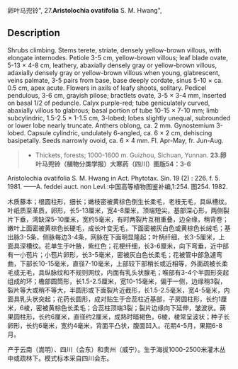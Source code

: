 卵叶马兜铃",
27.**Aristolochia ovatifolia** S. M. Hwang",

## Description
Shrubs climbing. Stems terete, striate, densely yellow-brown villous, with elongate internodes. Petiole 3-5 cm, yellow-brown villous; leaf blade ovate, 5-13 × 4-8 cm, leathery, abaxially densely gray or yellow-brown villous, adaxially densely gray or yellow-brown villous when young, glabrescent, veins palmate, 3-5 pairs from base, base deeply cordate, sinus 5-10 × ca. 0.5 cm, apex acute. Flowers in axils of leafy shoots, solitary. Pedicel pendulous, 3-6 cm, grayish pilose; bractlets ovate, 3-5 × 3-4 mm, inserted on basal 1/2 of peduncle. Calyx purple-red; tube geniculately curved, abaxially villous to glabrous; basal portion of tube 10-15 × 7-10 mm; limb subcylindric, 1.5-2.5 × 1-1.5 cm, 3-lobed; lobes slightly unequal, subrounded or lower lobe nearly truncate. Anthers oblong, ca. 2 mm. Gynostemium 3-lobed. Capsule cylindric, undulately 6-angled, ca. 6 × 2 cm, dehiscing basipetally. Seeds narrowly ovoid, ca. 6 × 4 mm. Fl. Apr-May, fr. Jun-Aug.

> * Thickets, forests; 1000-1600 m. Guizhou, Sichuan, Yunnan.
**23.卵叶马兜铃（植物分类学报）大寒药（四川）图版54：3-6**

Aristolochia ovatifolia S. M. Hwang in Act. Phytotax. Sin. 19 (2) : 226. f. 5. 1981. ——A. feddei auct. non Levl.:中国高等植物图鉴补编,1:254. 图254. 1982.

木质藤本；根圆柱形，细长；嫩枝密被黄棕色倒生长柔毛，老枝无毛，具纵槽纹。叶纸质至革质，卵形，长5-13厘米，宽4-8厘米，顶端短尖，基部深心形，两侧裂片下垂，湾缺深5-10厘米，宽约5毫米，有时两裂片互相重叠，边全缘，稍背卷；嫩叶上面密被黄棕色长硬毛，成长叶变无毛，下面密被灰白色或黄棕色长绒毛；基出脉3-5条，侧脉每边3-4条，网脉在下面明显隆起；叶柄纤细，长3-5厘米，上面具深槽纹。花单生于叶腋，紫红色；花梗纤细，长3-6厘米，向下弯垂，近中部有一小苞片；小苞片卵形，长3-5毫米，密被灰白色长柔毛；花被管中部急遽弯曲，下部长10-15毫米，直径7-10毫米，上部较下部稍长或近相等，外面疏被长柔毛或无毛，具纵脉纹和不规则网纹，内面有乳头状腺毛；喉部有3-4个半圆形突起组成的环；檐部圆筒形，长1.5-2.5厘米，宽10-15毫米，偏于一侧，边缘稍3裂，裂片等大或稍不等大，半圆形或下面裂片近截形，长1.5-2.5毫米，宽4-5毫米，内面具乳头状突起；花药长圆形，成对贴生于合蕊柱近基部，子房圆柱形，长约1厘米，6棱，密被黄棕色长柔毛；合蕊柱顶端3裂；裂片边缘向下延伸，皱波状。蒴果圆柱形，长约6厘米，直径约2厘米，成熟时暗褐色，6棱，棱常呈波状；种子长卵形，长约6毫米，宽约4毫米，背面平凸状，腹面凹入。花期4-5月，果期6-8月。

产于云南（嵩明）、四川（会东）和贵州（威宁）。生于海拔1000-2500米灌木丛中或疏林下。模式标本采自四川会东。
